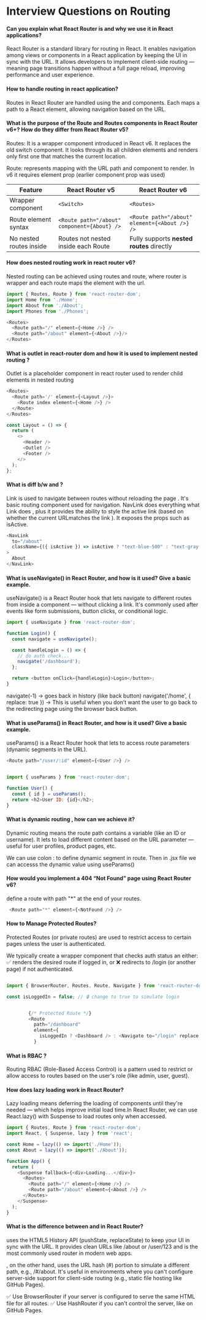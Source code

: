 # Interview Questions on Routing

#### Can you explain what React Router is and why we use it in React applications?

React Router is a standard library for routing in React. It enables navigation among views or components in a React application by keeping the UI in sync with the URL. It allows developers to implement client-side routing — meaning page transitions happen without a full page reload, improving performance and user experience.


#### How to handle routing in react application?

Routes in React Router are handled using the <Routes> and <Route> components. Each <Route> maps a path to a React element, allowing navigation based on the URL.

#### What is the purpose of the Route and Routes components in React Router v6+? How do they differ from React Router v5?

Routes: It is a wrapper component introduced in React v6. It replaces the old switch component. It looks through its all children <Route> elements and renders only first one that matches the current location.

Route: represents mapping with the URL path and component to render. In v6 it requires element prop (earlier component prop was used)

| Feature                 | React Router v5                             | React Router v6                               |
| ----------------------- | ------------------------------------------- | --------------------------------------------- |
| Wrapper component       | `<Switch>`                                  | `<Routes>`                                    |
| Route element syntax    | `<Route path="/about" component={About} />` | `<Route path="/about" element={<About />} />` |
| No nested routes inside | Routes not nested inside each Route         | Fully supports **nested routes** directly     |

#### How does nested routing work in react router v6?

Nested routing can be achieved using routes and route, where router is wrapper and each route maps the element with the url.

```js
import { Routes, Route } from 'react-router-dom';
import Home from './Home';
import About from './About';
import Phones from './Phones';

<Routes>
  <Route path="/" element={<Home />} />
  <Route path="/about" element={<About />}/>
</Routes>

```

#### What is outlet in react-router dom and how it is used to implement nested routing ?

Outlet is a placeholder component in react router used to render child elements in nested routing

```js
<Routes>
  <Route path='/' element={<Layout />}>
    <Route index element={<Home />} />
  </Route>
</Routes>

const Layout = () => {
  return (
    <>
      <Header />
      <Outlet />
      <Footer />
    </>
  );
};
```

#### What is diff b/w <Link/> and <NavLink/> ?

Link is used to navigate between routes without reloading the page . It's basic routing component used for navigation.
NavLink does everything what Link does , plus it provides the ability to style the active link (based on whether the current URLmatches the link ).
It exposes the props such as isActive.

```js
<NavLink 
  to="/about" 
  className={({ isActive }) => isActive ? "text-blue-500" : "text-gray-500"}
>
  About
</NavLink>

```


#### What is useNavigate() in React Router, and how is it used? Give a basic example.

useNavigate() is a React Router hook that lets navigate to different routes from inside a component — without clicking a link. It's commonly used after events like form submissions, button clicks, or conditional logic.

```js
import { useNavigate } from 'react-router-dom';

function Login() {
  const navigate = useNavigate();

  const handleLogin = () => {
    // do auth check...
    navigate('/dashboard');
  };

  return <button onClick={handleLogin}>Login</button>;
}

```

navigate(-1) → goes back in history (like back button)
navigate('/home', { replace: true }) → This is useful when you don’t want the user to go back to the redirecting page using the browser back button.

#### What is useParams() in React Router, and how is it used? Give a basic example.

useParams() is a React Router hook that lets to access route parameters (dynamic segments in the URL).

```js
<Route path="/user/:id" element={<User />} />


import { useParams } from 'react-router-dom';

function User() {
  const { id } = useParams();
  return <h2>User ID: {id}</h2>;
}
```

#### What is dynamic routing , how can we achieve it?

Dynamic routing means the route path contains a variable (like an ID or username). It lets to load different content based on the URL parameter — useful for user profiles, product pages, etc.

We can use colon : to define dynamic segment in route. Then in .jsx file we can accesss the dynamic value using useParams()

#### How would you implement a 404 “Not Found” page using React Router v6?

define a route with path "*" at the end of your routes. 

```js
 <Route path="*" element={<NotFound />} />
```

#### How to Manage Protected Routes?

Protected Routes (or private routes) are used to restrict access to certain pages unless the user is authenticated.

We typically create a wrapper component that checks auth status an either:
✅ renders the desired route if logged in, or
❌ redirects to /login (or another page) if not authenticated.

```js

import { BrowserRouter, Routes, Route, Navigate } from 'react-router-dom';

const isLoggedIn = false; // 🔒 change to true to simulate login


        {/* Protected Route */}
        <Route
          path="/dashboard"
          element={
            isLoggedIn ? <Dashboard /> : <Navigate to="/login" replace />
          }


```

#### What is RBAC ?

Routing RBAC (Role-Based Access Control) is a pattern used to restrict or allow access to routes based on the user's role (like admin, user, guest).


#### How does lazy loading work in React Router?

Lazy loading means deferring the loading of components until they're needed — which helps improve initial load time.In React Router, we can use React.lazy() with Suspense to load routes only when accessed.

```js
import { Routes, Route } from 'react-router-dom';
import React, { Suspense, lazy } from 'react';

const Home = lazy(() => import('./Home'));
const About = lazy(() => import('./About'));

function App() {
  return (
    <Suspense fallback={<div>Loading...</div>}>
      <Routes>
        <Route path="/" element={<Home />} />
        <Route path="/about" element={<About />} />
      </Routes>
    </Suspense>
  );
}

```


#### What is the difference between <BrowserRouter> and <HashRouter> in React Router?

<BrowserRouter> uses the HTML5 History API (pushState, replaceState) to keep your UI in sync with the URL. It provides clean URLs like /about or /user/123 and is the most commonly used router in modern web apps.

<HashRouter>, on the other hand, uses the URL hash (#) portion to simulate a different path, e.g., /#/about. It's useful in environments where you can't configure server-side support for client-side routing (e.g., static file hosting like GitHub Pages).

✅ Use BrowserRouter if your server is configured to serve the same HTML file for all routes.
✅ Use HashRouter if you can't control the server, like on GitHub Pages.